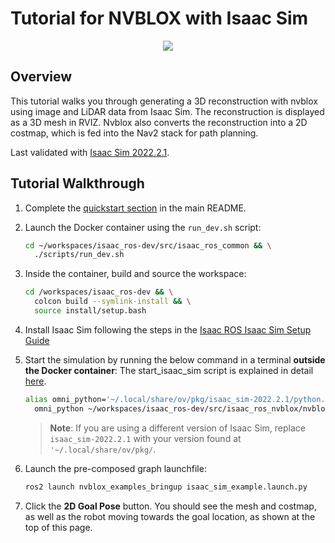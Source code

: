 # Tutorial for NVBLOX with Isaac Sim

<div align="center"><img src="../resources/isaac_sim_nvblox_nav2.gif"/></div>

## Overview

This tutorial walks you through generating a 3D reconstruction with nvblox using image and LiDAR data from Isaac Sim. The reconstruction is displayed as a 3D mesh in RVIZ. Nvblox also converts the reconstruction into a 2D costmap, which is fed into the Nav2 stack for path planning.

Last validated with [Isaac Sim 2022.2.1](https://docs.omniverse.nvidia.com/app_isaacsim/app_isaacsim/release_notes.html#id1).

## Tutorial Walkthrough

1. Complete the [quickstart section](../README.md#quickstart) in the main README.
2. Launch the Docker container using the `run_dev.sh` script:

    ```bash
    cd ~/workspaces/isaac_ros-dev/src/isaac_ros_common && \
      ./scripts/run_dev.sh
    ```

3. Inside the container, build and source the workspace:

    ```bash
    cd /workspaces/isaac_ros-dev && \
      colcon build --symlink-install && \
      source install/setup.bash
    ```

4. Install Isaac Sim following the steps in the [Isaac ROS Isaac Sim Setup Guide](https://github.com/NVIDIA-ISAAC-ROS/isaac_ros_common/blob/main/docs/isaac-sim-sil-setup.md)
5. Start the simulation by running the below command in a terminal **outside the Docker container**:
The start_isaac_sim script is explained in detail [here](../nvblox_examples/nvblox_isaac_sim/omniverse_scripts/README.md).

    ```bash
    alias omni_python='~/.local/share/ov/pkg/isaac_sim-2022.2.1/python.sh' && \
      omni_python ~/workspaces/isaac_ros-dev/src/isaac_ros_nvblox/nvblox_examples/nvblox_isaac_sim/omniverse_scripts/start_isaac_sim.py
    ```

    > **Note**: If you are using a different version of Isaac Sim, replace `isaac_sim-2022.2.1` with your version found at `'~/.local/share/ov/pkg/`.

6. Launch the pre-composed graph launchfile:

    ```bash
    ros2 launch nvblox_examples_bringup isaac_sim_example.launch.py
    ```

7. Click the **2D Goal Pose** button. You should see the mesh and costmap, as well as the robot moving towards the goal location, as shown at the top of this page.
